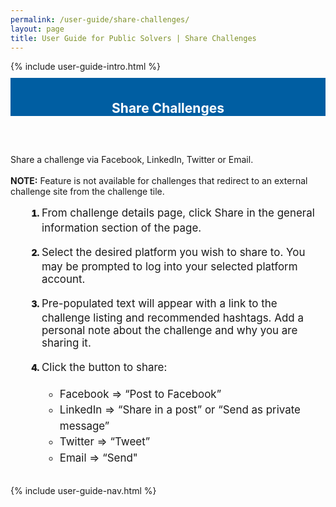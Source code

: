 ```yaml
---
permalink: /user-guide/share-challenges/
layout: page
title: User Guide for Public Solvers | Share Challenges
---
```

<div class="row">
  <div class="col-sm-12">{% include user-guide-intro.html %}</div>
</div>
<div class="row" style="padding-top: 10px; padding-bottom: 30px;">
  <div class="col-sm-12" style="padding-top: 6px; background-color: #005ea2; color: #ffffff; text-align: center;"><h2>Share Challenges</h2></div>
</div>
<div class="row">
  <div class="col-sm-7">
    <p>Share a challenge via Facebook, LinkedIn, Twitter or Email.<br><br><b>NOTE:</b> Feature is not available for challenges that redirect to an external challenge site from the challenge tile.
</p>
    <ol style="padding-left: 50px;">
      <li style="font-weight:900;"><span style="font-size: 1.06rem; line-height: 1.5; font-weight: 400;">From challenge details page, click Share in the general information section of the page.</span></li><br>
      <li style="font-weight:900;"><span style="font-size: 1.06rem; line-height: 1.5; font-weight: 400;">Select the desired platform you wish to share to. You may be prompted to log into your selected platform account.</span></li><br>
      <li style="font-weight:900;"><span style="font-size: 1.06rem; line-height: 1.5; font-weight: 400;">Pre-populated text will appear with a link to the challenge listing and recommended hashtags.  Add a personal note about the challenge and why you are sharing it.</span></li><br>
      <li style="font-weight:900;"><span style="font-size: 1.06rem; line-height: 1.5; font-weight: 400;">Click the button to share:
        <ul>
          <li>Facebook => “Post to Facebook”</li>
          <li>LinkedIn => “Share in a post” or “Send as private message”</li>
          <li>Twitter => “Tweet”</li>
          <li>Email => “Send"</li>
        </ul></span></li>
    </ol>
  </div>
  <div class="col-sm-1">&nbsp;</div>
  <div class="col-sm-4"> {% include user-guide-nav.html %} </div>
</div>
